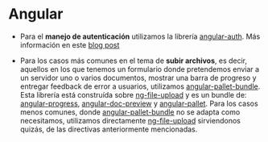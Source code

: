 Angular
=======

* Para el **manejo de autenticación** utilizamos la librería [angular-auth](https://github.com/platanus/angular-auth). Más información en este [blog post](http://cb.platan.us/rails/authentication/restmod/angular/2015/03/13/usando-angular-auth-lib-con-simple-token-authentication-gem.html)

* Para los casos más comunes en el tema de **subir archivos**, es decir, aquellos en los que tenemos un formulario donde pretendemos enviar a un servidor uno o varios documentos, mostrar una barra de progreso y entregar feedback de error a usuarios, utilizamos [angular-pallet-bundle](https://github.com/platanus/angular-pallet-bundle). Esta librería está construída sobre  [ng-file-upload](https://github.com/danialfarid/ng-file-upload) y es un bundle de: [angular-progress](https://github.com/platanus/angular-progress), [angular-doc-preview](https://github.com/platanus/angular-doc-preview) y [angular-pallet](https://github.com/platanus/angular-pallet).
Para los casos menos comunes, donde [angular-pallet-bundle](https://github.com/platanus/angular-pallet-bundle) no se adapta como necesitamos, utilizamos directamente [ng-file-upload](https://github.com/danialfarid/ng-file-upload) sirviendonos quizás, de las directivas anteriormente mencionadas.
